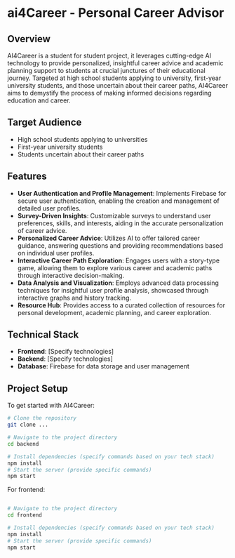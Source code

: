 # ai4Career - Personal Career Advisor

## Overview

AI4Career is a student for student project, it leverages cutting-edge AI technology to provide personalized, insightful career advice and academic planning support to students at crucial junctures of their educational journey. Targeted at high school students applying to university, first-year university students, and those uncertain about their career paths, AI4Career aims to demystify the process of making informed decisions regarding education and career.

## Target Audience

- High school students applying to universities
- First-year university students
- Students uncertain about their career paths

## Features

- **User Authentication and Profile Management**: Implements Firebase for secure user authentication, enabling the creation and management of detailed user profiles.
- **Survey-Driven Insights**: Customizable surveys to understand user preferences, skills, and interests, aiding in the accurate personalization of career advice.
- **Personalized Career Advice**: Utilizes AI to offer tailored career guidance, answering questions and providing recommendations based on individual user profiles.
- **Interactive Career Path Exploration**: Engages users with a story-type game, allowing them to explore various career and academic paths through interactive decision-making.
- **Data Analysis and Visualization**: Employs advanced data processing techniques for insightful user profile analysis, showcased through interactive graphs and history tracking.
- **Resource Hub**: Provides access to a curated collection of resources for personal development, academic planning, and career exploration.

## Technical Stack

- **Frontend**: [Specify technologies]
- **Backend**: [Specify technologies]
- **Database**: Firebase for data storage and user management

## Project Setup

To get started with AI4Career:

```bash
# Clone the repository
git clone ...

# Navigate to the project directory
cd backend

# Install dependencies (specify commands based on your tech stack)
npm install
# Start the server (provide specific commands)
npm start
```
For frontend:
```bash

# Navigate to the project directory
cd frontend

# Install dependencies (specify commands based on your tech stack)
npm install
# Start the server (provide specific commands)
npm start
```


